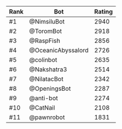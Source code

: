 Rank|Bot|Rating
---|---|---
#1|@NimsiluBot|2940
#2|@ToromBot|2918
#3|@RaspFish|2856
#4|@OceanicAbyssalord|2726
#5|@colinbot|2635
#6|@Nakshatra3|2514
#7|@NilatacBot|2342
#8|@OpeningsBot|2287
#9|@anti-bot|2274
#10|@CatNail|2108
#11|@pawnrobot|1831

